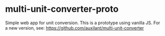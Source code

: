 # multi-unit-converter-proto

Simple web app for unit conversion.
This is a prototype using vanilla JS. For a new version, see:
https://github.com/auxilant/multi-unit-converter
